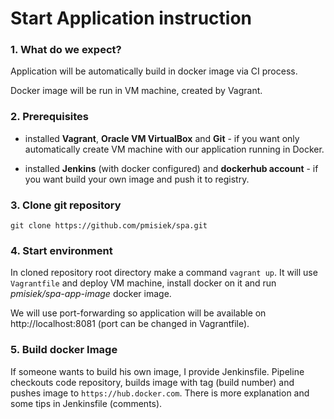 # Start Application instruction

### 1. What do we expect?

Application will be automatically build in docker image via CI process.

Docker image will be run in VM machine, created by Vagrant.

### 2. Prerequisites
- installed **Vagrant**, **Oracle VM VirtualBox** and **Git** - if you want only automatically create VM machine with  our application running in Docker.

- installed **Jenkins** (with docker configured) and **dockerhub account** - if you want build your own image and push it to registry.

### 3. Clone git repository

`git clone https://github.com/pmisiek/spa.git`

### 4. Start environment

In cloned repository root directory make a command `vagrant up`.
It will use `Vagrantfile` and deploy VM machine, install docker on it and run *pmisiek/spa-app-image* docker image.

We will use port-forwarding so application will be available on http://localhost:8081 (port can be changed in Vagrantfile).

### 5. Build docker Image

If someone wants to build his own image, I provide Jenkinsfile.
Pipeline checkouts code repository, builds image with tag (build number) and pushes image to `https://hub.docker.com`. There is more explanation and some tips in Jenkinsfile (comments).
